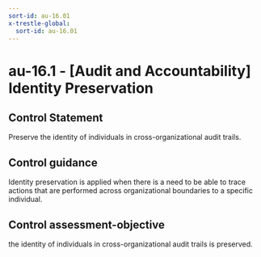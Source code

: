 ```yaml
---
sort-id: au-16.01
x-trestle-global:
  sort-id: au-16.01
---
```


# au-16.1 - \[Audit and Accountability\] Identity Preservation

## Control Statement

Preserve the identity of individuals in cross-organizational audit trails.

## Control guidance

Identity preservation is applied when there is a need to be able to trace actions that are performed across organizational boundaries to a specific individual.

## Control assessment-objective

the identity of individuals in cross-organizational audit trails is preserved.
